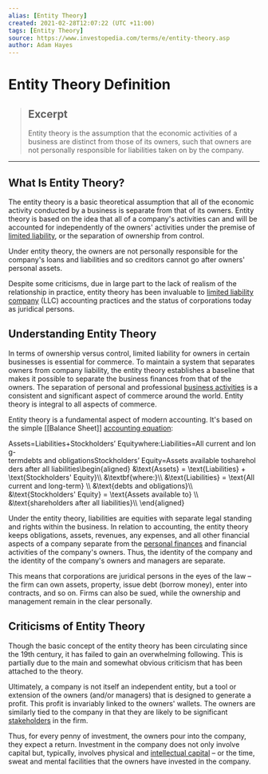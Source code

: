 ```yaml
---
alias: [Entity Theory]
created: 2021-02-28T12:07:22 (UTC +11:00)
tags: [Entity Theory]
source: https://www.investopedia.com/terms/e/entity-theory.asp
author: Adam Hayes
---
```


# Entity Theory Definition

> ## Excerpt
> Entity theory is the assumption that the economic activities of a business are distinct from those of its owners, such that owners are not personally responsible for liabilities taken on by the company.

---
## What Is Entity Theory?

The entity theory is a basic theoretical assumption that all of the economic activity conducted by a business is separate from that of its owners. Entity theory is based on the idea that all of a company's activities can and will be accounted for independently of the owners' activities under the premise of [limited liability](https://www.investopedia.com/terms/l/limitedliability.asp), or the separation of ownership from control.

Under entity theory, the owners are not personally responsible for the company's loans and liabilities and so creditors cannot go after owners' personal assets.

Despite some criticisms, due in large part to the lack of realism of the relationship in practice, entity theory has been invaluable to [limited liability company](https://www.investopedia.com/terms/l/llc.asp) (LLC) accounting practices and the status of corporations today as juridical persons.

## Understanding Entity Theory

In terms of ownership versus control, limited liability for owners in certain businesses is essential for commerce. To maintain a system that separates owners from company liability, the entity theory establishes a baseline that makes it possible to separate the business finances from that of the owners. The separation of personal and professional [business activities](https://www.investopedia.com/terms/b/business-activities.asp) is a consistent and significant aspect of commerce around the world. Entity theory is integral to all aspects of commerce.

Entity theory is a fundamental aspect of modern accounting. It's based on the simple [[Balance Sheet]] [accounting equation](https://www.investopedia.com/terms/a/accounting-equation.asp):

Assets\=Liabilities+Stockholders’ Equitywhere:Liabilities\=All current and long-termdebts and obligationsStockholders’ Equity\=Assets available toshareholders after all liabilities\\begin{aligned} &\\text{Assets} = \\text{Liabilities} + \\text{Stockholders' Equity}\\\\ &\\textbf{where:}\\\\ &\\text{Liabilities} = \\text{All current and long-term} \\\\ &\\text{debts and obligations}\\\\ &\\text{Stockholders' Equity} = \\text{Assets available to} \\\\ &\\text{shareholders after all liabilities}\\\\ \\end{aligned}

Under the entity theory, liabilities are equities with separate legal standing and rights within the business. In relation to accounting, the entity theory keeps obligations, assets, revenues, any expenses, and all other financial aspects of a company separate from the [personal finances](https://www.investopedia.com/terms/p/personalfinance.asp) and financial activities of the company's owners. Thus, the identity of the company and the identity of the company's owners and managers are separate.

This means that corporations are juridical persons in the eyes of the law – the firm can own assets, property, issue debt (borrow money), enter into contracts, and so on. Firms can also be sued, while the ownership and management remain in the clear personally.

## Criticisms of Entity Theory

Though the basic concept of the entity theory has been circulating since the 19th century, it has failed to gain an overwhelming following. This is partially due to the main and somewhat obvious criticism that has been attached to the theory.

Ultimately, a company is not itself an independent entity, but a tool or extension of the owners (and/or managers) that is designed to generate a profit. This profit is invariably linked to the owners' wallets. The owners are similarly tied to the company in that they are likely to be significant [stakeholders](https://www.investopedia.com/terms/s/stakeholder.asp) in the firm.

Thus, for every penny of investment, the owners pour into the company, they expect a return. Investment in the company does not only involve capital but, typically, involves physical and [intellectual capital](https://www.investopedia.com/terms/i/intellectual_capital.asp) – or the time, sweat and mental facilities that the owners have invested in the company.
